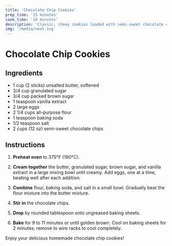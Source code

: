 ```yaml
---
title: 'Chocolate Chip Cookies'
prep_time: '15 minutes'
cook_time: '10 minutes'
description: 'Classic, chewy cookies loaded with semi-sweet chocolate chips, perfect for dunking in milk.'
img: '/media/next.svg'
---
```


# Chocolate Chip Cookies

## Ingredients

- 1 cup (2 sticks) unsalted butter, softened
- 3/4 cup granulated sugar
- 3/4 cup packed brown sugar
- 1 teaspoon vanilla extract
- 2 large eggs
- 2 1/4 cups all-purpose flour
- 1 teaspoon baking soda
- 1/2 teaspoon salt
- 2 cups (12 oz) semi-sweet chocolate chips

## Instructions

1. **Preheat oven** to 375°F (190°C).

2. **Cream together** the butter, granulated sugar, brown sugar, and vanilla extract in a large mixing bowl until creamy. Add eggs, one at a time, beating well after each addition.

3. **Combine** flour, baking soda, and salt in a small bowl. Gradually beat the flour mixture into the butter mixture.

4. **Stir in** the chocolate chips.

5. **Drop** by rounded tablespoon onto ungreased baking sheets.

6. **Bake** for 9 to 11 minutes or until golden brown. Cool on baking sheets for 2 minutes; remove to wire racks to cool completely.

Enjoy your delicious homemade chocolate chip cookies!
